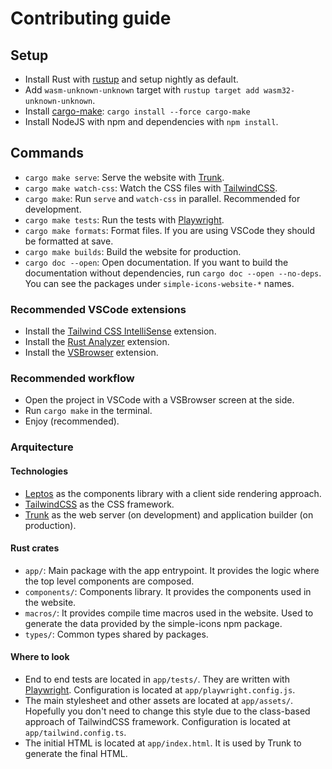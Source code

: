 # Contributing guide

## Setup

- Install Rust with [rustup](https://rustup.rs/) and setup nightly as default.
- Add `wasm-unknown-unknown` target with `rustup target add wasm32-unknown-unknown`.
- Install [cargo-make](https://sagiegurari.github.io/cargo-make/): `cargo install --force cargo-make`
- Install NodeJS with npm and dependencies with `npm install`.

## Commands

- `cargo make serve`: Serve the website with [Trunk](https://trunkrs.dev/).
- `cargo make watch-css`: Watch the CSS files with [TailwindCSS](https://tailwindcss.com/).
- `cargo make`: Run `serve` and `watch-css` in parallel. Recommended for development.
- `cargo make tests`: Run the tests with [Playwright](https://playwright.dev/).
- `cargo make formats`: Format files. If you are using VSCode they should be formatted at save.
- `cargo make builds`: Build the website for production.
- `cargo doc --open`: Open documentation. If you want to build the documentation without dependencies, run `cargo doc --open --no-deps`. You can see the packages under `simple-icons-website-*` names.

### Recommended VSCode extensions

- Install the [Tailwind CSS IntelliSense](https://marketplace.visualstudio.com/items?itemName=bradlc.vscode-tailwindcss) extension.
- Install the [Rust Analyzer](https://marketplace.visualstudio.com/items?itemName=matklad.rust-analyzer) extension.
- Install the [VSBrowser](https://marketplace.visualstudio.com/items?itemName=Phu1237.vs-browser) extension.

### Recommended workflow

- Open the project in VSCode with a VSBrowser screen at the side.
- Run `cargo make` in the terminal.
- Enjoy (recommended).

### Arquitecture

#### Technologies

- [Leptos](https://docs.rs/leptos) as the components library with a client side rendering approach.
- [TailwindCSS](https://tailwindcss.com/) as the CSS framework.
- [Trunk](https://trunkrs.dev/) as the web server (on development) and application builder (on production).

#### Rust crates

- `app/`: Main package with the app entrypoint. It provides the logic where the top level components are composed.
- `components/`: Components library. It provides the components used in the website.
- `macros/`: It provides compile time macros used in the website. Used to generate the data provided by the simple-icons npm package.
- `types/`: Common types shared by packages.

#### Where to look

- End to end tests are located in `app/tests/`. They are written with [Playwright](https://playwright.dev/). Configuration is located at `app/playwright.config.js`.
- The main stylesheet and other assets are located at `app/assets/`. Hopefully you don't need to change this style due to the class-based approach of TailwindCSS framework. Configuration is located at `app/tailwind.config.ts`.
- The initial HTML is located at `app/index.html`. It is used by Trunk to generate the final HTML.
